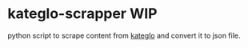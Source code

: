 # kateglo-scrapper **WIP**

python script to scrape content from [kateglo](kateglo.com) and convert it to json file.